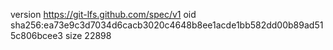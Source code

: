 version https://git-lfs.github.com/spec/v1
oid sha256:ea73e9c3d7034d6cacb3020c4648b8ee1acde1bb582dd00b89ad515c806bcee3
size 22898
